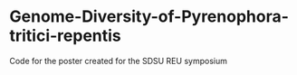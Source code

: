 # Genome-Diversity-of-Pyrenophora-tritici-repentis
Code for the poster created for the SDSU REU symposium
